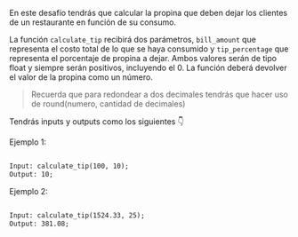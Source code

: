 En este desafío tendrás que calcular la propina que deben dejar los clientes de un restaurante en función de su consumo.

La función `calculate_tip` recibirá dos parámetros, `bill_amount` que representa el costo total de lo que se haya consumido y `tip_percentage` que representa el porcentaje de propina a dejar. Ambos valores serán de tipo float y siempre serán positivos, incluyendo el 0. La función deberá devolver el valor de la propina como un número.

> Recuerda que para redondear a dos decimales tendrás que hacer uso de round(numero, cantidad de decimales)

Tendrás inputs y outputs como los siguientes 👇

Ejemplo 1:

```txt

Input: calculate_tip(100, 10);
Output: 10;
```

Ejemplo 2:

```txt

Input: calculate_tip(1524.33, 25);
Output: 381.08;
```